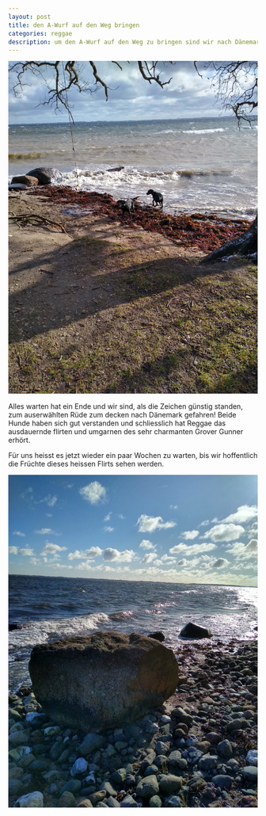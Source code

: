 ```yaml
---
layout: post
title: den A-Wurf auf den Weg bringen
categories: reggae
description: um den A-Wurf auf den Weg zu bringen sind wir nach Dänemark
---
```

<img src="/assets/litters/on-the-beach1.jpeg">
<p>
Alles warten hat ein Ende und wir sind, als die Zeichen günstig standen, zum auserwählten Rüde zum decken nach Dänemark gefahren!
Beide Hunde haben sich gut verstanden und schliesslich hat Reggae das ausdauernde flirten und umgarnen des sehr charmanten Grover Gunner erhört.
  </p>
  <p>
Für uns heisst es jetzt wieder ein paar Wochen zu warten, bis wir hoffentlich die Früchte dieses heissen Flirts sehen werden.
</p>
<img src="/assets/litters/on-the-beach2.jpeg">


